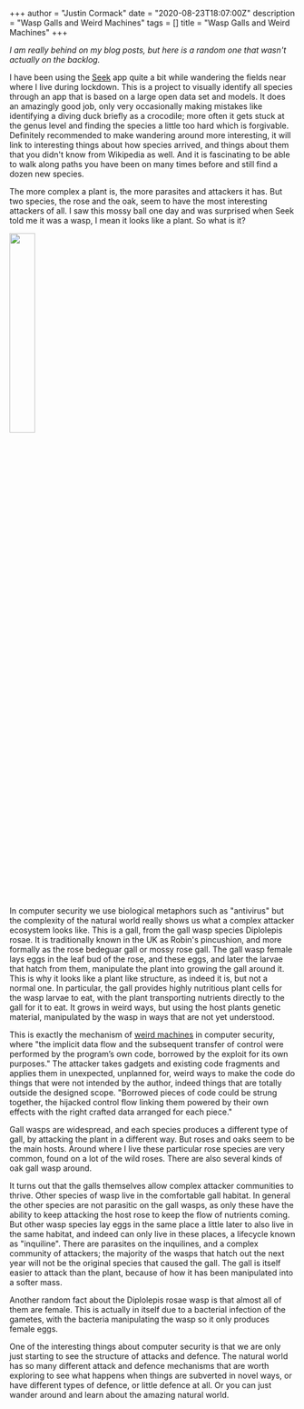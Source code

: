 +++
author = "Justin Cormack"
date = "2020-08-23T18:07:00Z"
description = "Wasp Galls and Weird Machines"
tags = []
title = "Wasp Galls and Weird Machines"
+++

<em>I am really behind on my blog posts, but here is a random one that wasn't actually on the backlog.</em>

I have been using the [Seek](https://www.inaturalist.org/pages/seek_app) app quite a bit while wandering the fields near where I live during lockdown. This is a project to visually identify all species through an app that is based on a large open data set and models. It does an amazingly good job, only very occasionally making mistakes like identifying a diving duck briefly as a crocodile; more often it gets stuck at the genus level and finding the species a little too hard which is forgivable. Definitely recommended to make wandering around more interesting, it will link to interesting things about how species arrived, and things about them that you didn't know from Wikipedia as well. And it is fascinating to be able to walk along paths you have been on many times before and still find a dozen new species.

The more complex a plant is, the more parasites and attackers it has. But two species, the rose and the oak, seem to have the most interesting attackers of all. I saw this mossy ball one day and was surprised when Seek told me it was a wasp, I mean it looks like a plant. So what is it?

<img src="/gall.jpg" width="30%"/>

In computer security we use biological metaphors such as "antivirus" but the complexity of the natural world really shows us what a complex attacker ecosystem looks like. This is a gall, from the gall wasp species Diplolepis rosae. It is traditionally known in the UK as Robin's pincushion, and more formally as the rose bedeguar gall or mossy rose gall. The gall wasp female lays eggs in the leaf bud of the rose, and these eggs, and later the larvae that hatch from them, manipulate the plant into growing the gall around it. This is why it looks like a plant like structure, as indeed it is, but not a normal one. In particular, the gall provides highly nutritious plant cells for the wasp larvae to eat, with the plant transporting nutrients directly to the gall for it to eat. It grows in weird ways, but using the host plants genetic material, manipulated by the wasp in ways that are not yet understood.

This is exactly the mechanism of [weird machines](http://langsec.org/papers/Bratus.pdf) in computer security, where "the implicit data flow and the subsequent transfer of control were performed by the program’s own code, borrowed by the exploit for its own purposes." The attacker takes gadgets and existing code fragments and applies them in unexpected, unplanned for, weird ways to make the code do things that were not intended by the author, indeed things that are totally outside the designed scope. "Borrowed pieces of code could be strung together, the hijacked control flow linking them powered by their own effects with the right crafted data arranged for each piece."

Gall wasps are widespread, and each species produces a different type of gall, by attacking the plant in a different way. But roses and oaks seem to be the main hosts. Around where I live these particular rose species are very common, found on a lot of the wild roses. There are also several kinds of oak gall wasp around.

It turns out that the galls themselves allow complex attacker communities to thrive. Other species of wasp live in the comfortable gall habitat. In general the other species are not parasitic on the gall wasps, as only these have the ability to keep attacking the host rose to keep the flow of nutrients coming. But other wasp species lay eggs in the same place a little later to also live in the same habitat, and indeed can only live in these places, a lifecycle known as "inquiline". There are parasites on the inquilines, and a complex community of attackers; the majority of the wasps that hatch out the next year will not be the original species that caused the gall. The gall is itself easier to attack than the plant, because of how it has been manipulated into a softer mass.

Another random fact about the Diplolepis rosae wasp is that almost all of them are female. This is actually in itself due to a bacterial infection of the gametes, with the bacteria manipulating the wasp so it only produces female eggs.

One of the interesting things about computer security is that we are only just starting to see the structure of attacks and defence. The natural world has so many different attack and defence mechanisms that are worth exploring to see what happens when things are subverted in novel ways, or have different types of defence, or little defence at all. Or you can just wander around and learn about the amazing natural world.
